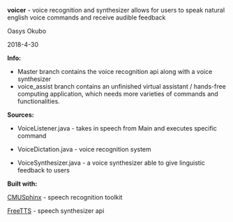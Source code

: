 **voicer** - voice recognition and synthesizer allows for users to speak natural english voice commands and receive audible 
feedback

Oasys Okubo

2018-4-30

**Info:**

- Master branch contains the voice recognition api along with a voice synthesizer 
- voice_assist branch contains an unfinished virtual assistant / hands-free computing application, which
needs more varieties of commands and functionalities.


**Sources:**

 * VoiceListener.java - takes in speech from Main and executes specific command

 * VoiceDictation.java - voice recognition system

 * VoiceSynthesizer.java - a voice synthesizer able to give linguistic feedback to users



**Built with:**

[CMUSphinx](https://cmusphinx.github.io) - speech recognition toolkit

[FreeTTS](https://freetts.sourceforge.io) - speech synthesizer api 
